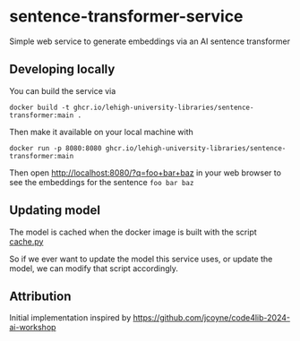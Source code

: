 # sentence-transformer-service

Simple web service to generate embeddings via an AI sentence transformer

## Developing locally

You can build the service via

```
docker build -t ghcr.io/lehigh-university-libraries/sentence-transformer:main .
```

Then make it available on your local machine with

```
docker run -p 8080:8080 ghcr.io/lehigh-university-libraries/sentence-transformer:main
```

Then open [http://localhost:8080/?q=foo+bar+baz](http://localhost:8080/?q=foo+bar+baz) in your web browser to see the embeddings for the sentence `foo bar baz`

## Updating model

The model is cached when the docker image is built with the script [cache.py](./cache.py)

So if we ever want to update the model this service uses, or update the model, we can modify that script accordingly.

## Attribution

Initial implementation inspired by https://github.com/jcoyne/code4lib-2024-ai-workshop
